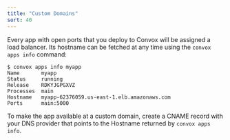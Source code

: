 ```yaml
---
title: "Custom Domains"
sort: 40
---
```

Every app with open ports that you deploy to Convox will be assigned a load balancer. Its hostname can be fetched at any time using the `convox apps info` command:

    $ convox apps info myapp
    Name       myapp
    Status     running
    Release    RDKYJGPGXVZ
    Processes  main
    Hostname   myapp-62376059.us-east-1.elb.amazonaws.com
    Ports      main:5000

To make the app available at a custom domain, create a CNAME record with your DNS provider that points to the Hostname returned by `convox apps info`.
